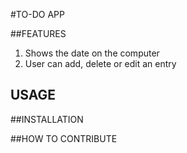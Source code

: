 #TO-DO APP
    
##FEATURES
1. Shows the date on the computer
2. User can add, delete or edit an entry

## USAGE

##INSTALLATION

##HOW TO CONTRIBUTE
